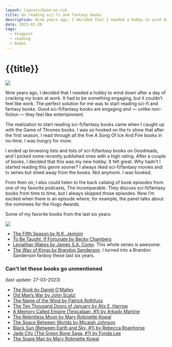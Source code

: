 ```yaml
---
layout: layouts/base-en.njk
title: On reading sci-fi and fantasy books
description: Nine years ago, I decided that I needed a hobby to wind down after a day of cracking my brain at work. It had to be something engaging, but it couldn’t feel like work. The perfect solution for me was to start reading sci-fi and fantasy books. Good sci-fi/fantasy books are engaging and — unlike non-fiction — they feel like entertainment.
date: 2023-01-20
tags:
  - blogpost
  - reading
  - books
---
```


# {{title}}

<div class="break-out">
 <img
 src="/images/Reading-2-2048x683.jpg"
 />
</div>

Nine years ago, I decided that I needed a hobby to wind down after a day of cracking my brain at work. It had to be something engaging, but it couldn’t feel like work. The perfect solution for me was to start reading sci-fi and fantasy books. Good sci-fi/fantasy books are engaging and — unlike non-fiction — they feel like entertainment.

The realization to start reading sci-fi/fantasy books came when I caught up with the Game of Thrones books. I was so hooked on the tv show that after the first season, I read through all the five A Song Of Ice And Fire books in no-time. I was hungry for more.

I ended up browsing lists and lists of sci-fi/fantasy books on Goodreads, and I picked some recently published ones with a high rating. After a couple of books, I decided that this was my new hobby. It felt great. Why hadn’t I started reading this genre sooner? I always liked sci-fi/fantasy movies and tv series but shied away from the books. Not anymore. I was hooked.

From then on, I also could listen to the back catalog of book episodes from one of my favorite podcasts, The Incomparable. They discuss sci-fi/fantasy books from time to time, but I always skipped those episodes. Now I’m excited when there is an episode where, for example, the panel talks about the nominees for the Hugo Awards.

Some of my favorite books from the last six years:

<div class="break-out py-8">
 <img src="/images/Favorite-books.jpg">
</div>

<ul>
 <li><a href="https://www.goodreads.com/book/show/25194939-the-fifth-season">The Fifth Season by N.K. Jemisin</a></li>
 <li><a href="https://www.goodreads.com/book/show/43190272-to-be-taught-if-fortunate">To Be Taught, If Fortunate by Becky Chambers</a></li>
 <li><a href="https://www.goodreads.com/book/show/8855321-leviathan-wakes">Leviathan Wakes by James S.A. Corey</a>. This whole series is awesome.</li>
 <li><a href="https://www.goodreads.com/book/show/7235533-the-way-of-kings">The Way of Kings by Brandon Sanderson</a>. I turned into a Brandon Sanderson fanboy these last six years.</li>
</ul>

### Can't let these books go unmentioned

(last update: 27-03-2023)

- [The Rook by Daniel O&#8217;Malley](https://www.goodreads.com/book/show/10836728-the-rook)
- [Old Man&#8217;s War by John Scalzi](https://www.goodreads.com/book/show/51964.Old_Man_s_War)
- [The Name of the Wind by Patrick Rothfuss](https://www.goodreads.com/book/show/6325687-the-name-of-the-wind)
- [The Ten Thousand Doors of January by Alix E. Harrow](https://www.goodreads.com/book/show/43521657-the-ten-thousand-doors-of-january)
- [A Memory Called Empire (Teixcalaan, #1) by Arkady Martine](https://www.goodreads.com/book/show/37794149-a-memory-called-empire)
- [The Relentless Moon by Mary Robinette Kowal](https://www.goodreads.com/book/show/52381417-the-relentless-moon)
- [The Space Between Worlds by Micaiah Johnson](https://www.goodreads.com/book/show/43301353-the-space-between-worlds)
- [Black Sun (Between Earth and Sky, #1) by Rebecca Roanhorse](https://www.goodreads.com/book/show/53543063-black-sun)
- [Jade City (The Green Bone Saga, #1) by Fonda Lee](https://www.goodreads.com/book/show/43587154-jade-city)
- [The Spare Man by Mary Robinette Kowal](https://www.goodreads.com/book/show/41892799-the-spare-man)
